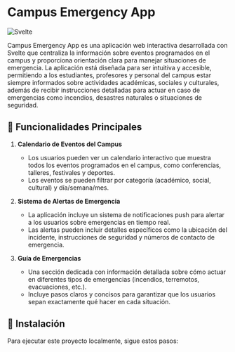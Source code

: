 # Campus Emergency App

![Svelte](https://img.shields.io/badge/-Svelte-%23FF3E00?style=flat&logo=svelte&logoColor=white)

Campus Emergency App es una aplicación web interactiva desarrollada con Svelte que centraliza la información sobre eventos programados en el campus y proporciona orientación clara para manejar situaciones de emergencia. La aplicación está diseñada para ser intuitiva y accesible, permitiendo a los estudiantes, profesores y personal del campus estar siempre informados sobre actividades académicas, sociales y culturales, además de recibir instrucciones detalladas para actuar en caso de emergencias como incendios, desastres naturales o situaciones de seguridad.

## 🌟 Funcionalidades Principales

1. **Calendario de Eventos del Campus**  
   - Los usuarios pueden ver un calendario interactivo que muestra todos los eventos programados en el campus, como conferencias, talleres, festivales y deportes.
   - Los eventos se pueden filtrar por categoría (académico, social, cultural) y día/semana/mes.

2. **Sistema de Alertas de Emergencia**  
   - La aplicación incluye un sistema de notificaciones push para alertar a los usuarios sobre emergencias en tiempo real.
   - Las alertas pueden incluir detalles específicos como la ubicación del incidente, instrucciones de seguridad y números de contacto de emergencia.

3. **Guía de Emergencias**  
   - Una sección dedicada con información detallada sobre cómo actuar en diferentes tipos de emergencias (incendios, terremotos, evacuaciones, etc.).
   - Incluye pasos claros y concisos para garantizar que los usuarios sepan exactamente qué hacer en cada situación.

## 🚀 Instalación

Para ejecutar este proyecto localmente, sigue estos pasos:

